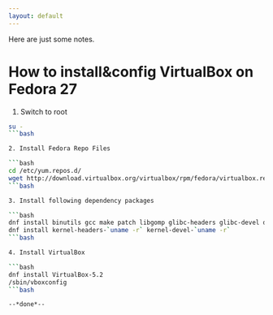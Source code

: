 ```yaml
---
layout: default
---
```


Here are just some notes.

# [](#header-1)How to install&config VirtualBox on Fedora 27

1. Switch to root

```bash
su -
```bash

2. Install Fedora Repo Files

```bash
cd /etc/yum.repos.d/
wget http://download.virtualbox.org/virtualbox/rpm/fedora/virtualbox.repo
```bash

3. Install following dependency packages

```bash
dnf install binutils gcc make patch libgomp glibc-headers glibc-devel dkms
dnf install kernel-headers-`uname -r` kernel-devel-`uname -r`
```bash

4. Install VirtualBox

```bash
dnf install VirtualBox-5.2
/sbin/vboxconfig
```bash

--*done*--

